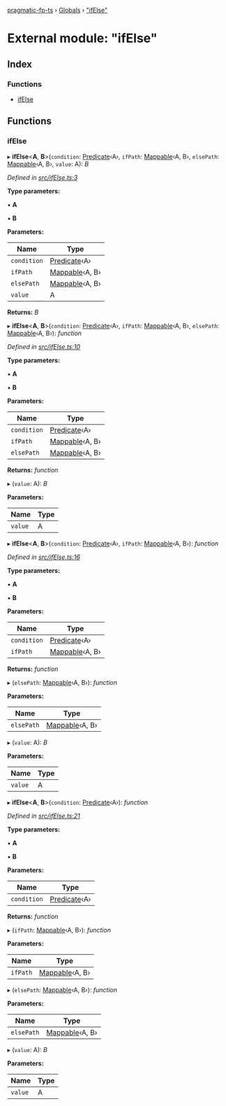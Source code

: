 [pragmatic-fp-ts](../README.md) › [Globals](../globals.md) › ["ifElse"](_ifelse_.md)

# External module: "ifElse"

## Index

### Functions

* [ifElse](_ifelse_.md#ifelse)

## Functions

###  ifElse

▸ **ifElse**<**A**, **B**>(`condition`: [Predicate](_types_.md#predicate)‹A›, `ifPath`: [Mappable](_types_.md#mappable)‹A, B›, `elsePath`: [Mappable](_types_.md#mappable)‹A, B›, `value`: A): *B*

*Defined in [src/ifElse.ts:3](https://github.com/hermann-p/pragmatic-fp-ts/blob/79e5127/src/ifElse.ts#L3)*

**Type parameters:**

▪ **A**

▪ **B**

**Parameters:**

Name | Type |
------ | ------ |
`condition` | [Predicate](_types_.md#predicate)‹A› |
`ifPath` | [Mappable](_types_.md#mappable)‹A, B› |
`elsePath` | [Mappable](_types_.md#mappable)‹A, B› |
`value` | A |

**Returns:** *B*

▸ **ifElse**<**A**, **B**>(`condition`: [Predicate](_types_.md#predicate)‹A›, `ifPath`: [Mappable](_types_.md#mappable)‹A, B›, `elsePath`: [Mappable](_types_.md#mappable)‹A, B›): *function*

*Defined in [src/ifElse.ts:10](https://github.com/hermann-p/pragmatic-fp-ts/blob/79e5127/src/ifElse.ts#L10)*

**Type parameters:**

▪ **A**

▪ **B**

**Parameters:**

Name | Type |
------ | ------ |
`condition` | [Predicate](_types_.md#predicate)‹A› |
`ifPath` | [Mappable](_types_.md#mappable)‹A, B› |
`elsePath` | [Mappable](_types_.md#mappable)‹A, B› |

**Returns:** *function*

▸ (`value`: A): *B*

**Parameters:**

Name | Type |
------ | ------ |
`value` | A |

▸ **ifElse**<**A**, **B**>(`condition`: [Predicate](_types_.md#predicate)‹A›, `ifPath`: [Mappable](_types_.md#mappable)‹A, B›): *function*

*Defined in [src/ifElse.ts:16](https://github.com/hermann-p/pragmatic-fp-ts/blob/79e5127/src/ifElse.ts#L16)*

**Type parameters:**

▪ **A**

▪ **B**

**Parameters:**

Name | Type |
------ | ------ |
`condition` | [Predicate](_types_.md#predicate)‹A› |
`ifPath` | [Mappable](_types_.md#mappable)‹A, B› |

**Returns:** *function*

▸ (`elsePath`: [Mappable](_types_.md#mappable)‹A, B›): *function*

**Parameters:**

Name | Type |
------ | ------ |
`elsePath` | [Mappable](_types_.md#mappable)‹A, B› |

▸ (`value`: A): *B*

**Parameters:**

Name | Type |
------ | ------ |
`value` | A |

▸ **ifElse**<**A**, **B**>(`condition`: [Predicate](_types_.md#predicate)‹A›): *function*

*Defined in [src/ifElse.ts:21](https://github.com/hermann-p/pragmatic-fp-ts/blob/79e5127/src/ifElse.ts#L21)*

**Type parameters:**

▪ **A**

▪ **B**

**Parameters:**

Name | Type |
------ | ------ |
`condition` | [Predicate](_types_.md#predicate)‹A› |

**Returns:** *function*

▸ (`ifPath`: [Mappable](_types_.md#mappable)‹A, B›): *function*

**Parameters:**

Name | Type |
------ | ------ |
`ifPath` | [Mappable](_types_.md#mappable)‹A, B› |

▸ (`elsePath`: [Mappable](_types_.md#mappable)‹A, B›): *function*

**Parameters:**

Name | Type |
------ | ------ |
`elsePath` | [Mappable](_types_.md#mappable)‹A, B› |

▸ (`value`: A): *B*

**Parameters:**

Name | Type |
------ | ------ |
`value` | A |
